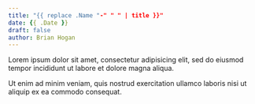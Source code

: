 ```yaml
---
title: "{{ replace .Name "-" " " | title }}" 
date: {{ .Date }} 
draft: false 
author: Brian Hogan
---
```


Lorem ipsum dolor sit amet, consectetur adipisicing elit, sed do eiusmod tempor incididunt ut labore et dolore magna aliqua.

<!--more-->

Ut enim ad minim veniam, quis nostrud exercitation ullamco laboris nisi ut aliquip ex ea commodo consequat.
